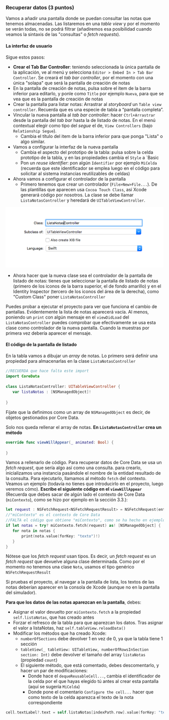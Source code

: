 ### Recuperar datos (3 puntos)

Vamos a añadir una pantalla donde se puedan consultar las notas que tenemos almacenadas. Las listaremos en una *table view* y por el momento se verán todas, no se podrá filtrar (añadiremos esa posibilidad cuando veamos la sintaxis de las "consultas" o *fetch requests*).

#### La interfaz de usuario

Sigue estos pasos:

- **Crear el Tab Bar Controller**: teniendo seleccionada la única pantalla de la aplicación, ve al menú y selecciona `Editor > Embed In > Tab Bar Controller`. Se creará el *tab bar controller*, por el momento con una única "solapa" que será la pantalla de creación de notas
- En la pantalla de creación de notas, pulsa sobre el item de la barra inferior para editarlo, y ponle como `Title` por ejemplo `Nueva`, para que se vea que es la pantalla de creación de notas
- Crear la pantalla para listar notas: Arrastrar al *storyboard* un `Table view controller`. Recuerda que es una especie de tabla a “pantalla completa”.
- Vincular la nueva pantalla al *tab bar controller*: hacer `Ctrl+Arrastrar` desde la pantalla del *tab bar* hasta la de listado de notas. En el menú contextual elegir como tipo del *segue* el de, `View Controllers` (bajo `Relationship Segue`).
    + Cambia el título del item de la barra inferior para que ponga "Lista" o algo similar. 
- Vamos a configurar la interfaz de la nueva pantalla
	- Cambia el aspecto del prototipo de la tabla: pulsa sobre la celda prototipo de la tabla, y en las propiedades cambia el `Style` a `Basic 
	- Pon un *reuse identifier*: pon algún `Identifier` por ejemplo `MiCelda` (recuerda que este identificador se emplea luego en el código para solicitar al sistema instancias reutilizables de celdas)
- Ahora vamos a configurar el controlador de la pantalla
	- Primero tenemos que crear un controlador (`File>New>File...`). De las plantillas que aparecen usa `Cocoa Touch Class`, así Xcode generará código por nosotros. La clase  se debe llamar `ListaNotasController` y heredará de `UITableViewController`. 

![](img/crear_listanotascontroller.png)

- Ahora hacer que la nueva clase sea el controlador de la pantalla de listado de notas: tienes que seleccionar la pantalla de listado de notas (primero de los iconos de la barra superior, el de fondo amarillo) y en el Identity Inspector (tercero de los iconos del área de la derecha), como "Custom Class" poner `ListaNotasController`

Puedes probar a ejecutar el proyecto para ver que funciona el cambio de pantallas. Evidentemente la lista de notas aparecerá vacía. Al menos, poniendo un `print` con algún mensaje en el `viewDidLoad` del `ListaNotasController` puedes comprobar que efectivamente se usa esta clase como controlador de la nueva pantalla. Cuando la muestras por primera vez debería aparecer el mensaje.

#### El código de la pantalla de listado

En la tabla vamos a dibujar un *array* de notas. Lo primero será definir una propiedad para almacenarlas en la clase `ListaNotasController`

```swift
//RECUERDA que hace falta este import
import CoreData

class ListaNotasController: UITableViewController {
   var listaNotas : [NSManagedObject]!

}
```

Fíjate que la definimos como un array de `NSManagedObject` es decir, de objetos gestionados por Core Data.

Solo nos queda rellenar el array de notas. **En `ListaNotasController` crea un método**

```swift
override func viewWillAppear(_ animated: Bool) {

}
```


Vamos a rellenarlo de código. Para recuperar datos de Core Data se usa un *fetch request*, que sería algo así como una consulta. para crearlo, inicializamos una instancia pasándole el nombre de la entidad resultado de la consulta. Para ejecutarlo, llamamos al método `fetch` del contexto. Veamos un ejemplo (todavía no tienes que introducirlo en el proyecto, luego veremos cómo). **Escribe el siguiente código en el `viewWillAppear`** (Recuerda que debes sacar de algún lado el contexto de Core Data (`miContexto`), como se hizo por ejemplo en la sección 3.3.):

```swift
let request : NSFetchRequest<NSFetchRequestResult> = NSFetchRequest(entityName:"Nota")
//"miContexto" es el contexto de Core Data 
//FALTA el código que obtiene "miContexto", como se ha hecho en ejemplos anteriores
if let notas = try? miContexto.fetch(request) as! [NSManagedObject] {
   for nota in notas {
       print(nota.value(forKey: "texto")!)
   }
}
```

Nótese que los *fetch request* usan tipos. Es decir, un *fetch request* es un *fetch request* que devuelve alguna clase determinada. Como por el momento no tenemos una clase `Nota`, usamos el tipo genérico `NSFetchRequestResult`

Si pruebas el proyecto, al navegar a la pantalla de lista, los textos de las notas deberían aparecer en la consola de Xcode (aunque no en la pantalla del simulador).

**Para que los datos de las notas aparezcan en la pantalla**, debes:

- Asignar el valor devuelto por `miContexto.fetch` a la propiedad `self.listaNotas`, que has creado antes
- Forzar el refresco de la tabla para que aparezcan los datos. Tras asignar el valor a listaNotas, haz `self.tableView.reloadData()`
- Modificar los métodos que ha creado Xcode:
	+ `numberOfSections` debe devolver 1 en vez de 0, ya que la tabla tiene 1 sección
	+ `tableView(_ tableView: UITableView, numberOfRowsInSection section: Int)` debe devolver el tamaño del array `listaNotas` (propiedad `count`)
	+ El siguiente método, que está comentado, debes descomentarlo, y hacer un par de modificaciones:
	   + Donde hace el `dequeReusableCell...`, cambia el identificador de la celda por el que hayas elegido tú antes al crear esta pantalla (aquí se sugería `MiCelda`)
	   + Donde pone el comentario `Configure the cell...` hacer que como texto de la celda aparezca el texto de la nota correspondiente

```swift
cell.textLabel?.text = self.listaNotas[indexPath.row].value(forKey: "texto") as? String
```